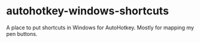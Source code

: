 # autohotkey-windows-shortcuts
A place to put shortcuts in Windows for AutoHotkey. Mostly for mapping my pen buttons.
